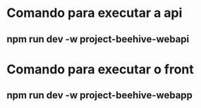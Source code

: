 # Comando para executar a api

## npm run dev -w project-beehive-webapi

# Comando para executar o front

## npm run dev -w project-beehive-webapp
